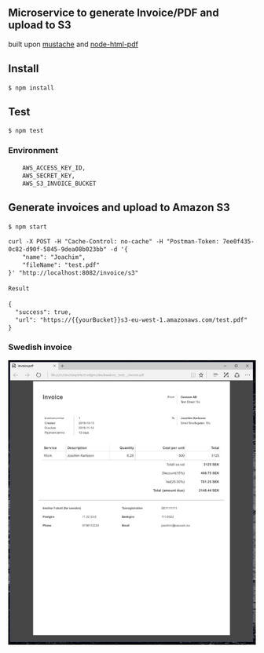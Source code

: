 ## Microservice to generate Invoice/PDF and upload to S3
built upon [mustache](https://github.com/janl/mustache.js) and
[node-html-pdf](https://github.com/marcbachmann/node-html-pdf)

## Install
```
$ npm install
```

## Test
```
$ npm test
```

### Environment
```
    AWS_ACCESS_KEY_ID,
    AWS_SECRET_KEY,
    AWS_S3_INVOICE_BUCKET
```

## Generate invoices and upload to Amazon S3

```
$ npm start
```
```
curl -X POST -H "Cache-Control: no-cache" -H "Postman-Token: 7ee0f435-0c82-d90f-5845-9dea08b023bb" -d '{
	"name": "Joachim",
	"fileName": "test.pdf"
}' "http://localhost:8082/invoice/s3"

Result

{
  "success": true,
  "url": "https://{{yourBucket}}s3-eu-west-1.amazonaws.com/test.pdf"
}

```

### Swedish invoice
![alt text](https://github.com/fisshy/invoicer/blob/master/pdf.JPG "Example of generated")
